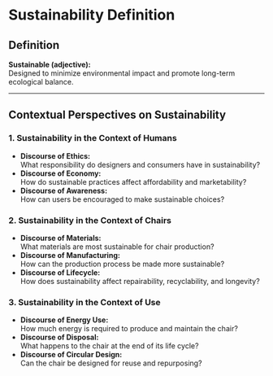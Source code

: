 # Sustainability Definition

## Definition
**Sustainable (adjective):**  
Designed to minimize environmental impact and promote long-term ecological balance.

---

## Contextual Perspectives on Sustainability

### 1. Sustainability in the Context of Humans
- **Discourse of Ethics:**  
  What responsibility do designers and consumers have in sustainability?
- **Discourse of Economy:**  
  How do sustainable practices affect affordability and marketability?
- **Discourse of Awareness:**  
  How can users be encouraged to make sustainable choices?

### 2. Sustainability in the Context of Chairs
- **Discourse of Materials:**  
  What materials are most sustainable for chair production?
- **Discourse of Manufacturing:**  
  How can the production process be made more sustainable?
- **Discourse of Lifecycle:**  
  How does sustainability affect repairability, recyclability, and longevity?

### 3. Sustainability in the Context of Use
- **Discourse of Energy Use:**  
  How much energy is required to produce and maintain the chair?
- **Discourse of Disposal:**  
  What happens to the chair at the end of its life cycle?
- **Discourse of Circular Design:**  
  Can the chair be designed for reuse and repurposing?
